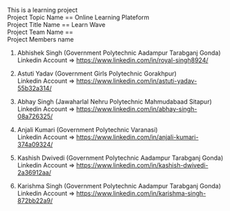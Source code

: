 This is a learning project                                          
Project Topic Name == Online Learning Plateform                                
Project Title Name == Learn Wave                                        
Project Team Name ==                                           
Project Members name                                                
1. Abhishek Singh (Government Polytechnic Aadampur Tarabganj Gonda)            
Linkedin Account => https://www.linkedin.com/in/royal-singh8924/
 
2. Astuti Yadav (Government Girls Polytechnic Gorakhpur)                
Linkedin Account => https://www.linkedin.com/in/astuti-yadav-55b32a314/

3. Abhay Singh (Jawaharlal Nehru Polytechnic Mahmudabaad Sitapur)       
Linkedin Account => https://www.linkedin.com/in/abhay-singh-08a726325/

4. Anjali Kumari (Government Polytechnic Varanasi)                      
Linkedin Account => https://www.linkedin.com/in/anjali-kumari-374a09324/

5. Kashish Dwivedi (Government Polytechnic Aadampur Tarabganj Gonda)    
Linkedin Account => https://www.linkedin.com/in/kashish-dwivedi-2a36912aa/

6. Karishma Singh (Government Polytechnic Aadampur Tarabganj Gonda)        
Linkedin Account => https://www.linkedin.com/in/karishma-singh-872bb22a9/
